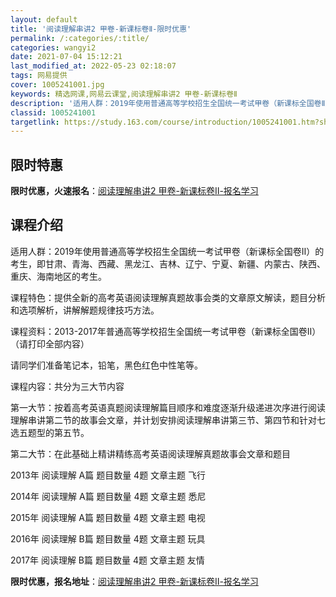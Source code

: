 ```yaml
---
layout: default
title: '阅读理解串讲2 甲卷-新课标卷Ⅱ-限时优惠'
permalink: /:categories/:title/
categories: wangyi2
date: 2021-07-04 15:12:21
last_modified_at: 2022-05-23 02:18:07
tags: 网易提供
cover: 1005241001.jpg
keywords: 精选网课,网易云课堂,阅读理解串讲2 甲卷-新课标卷Ⅱ
description: '适用人群：2019年使用普通高等学校招生全国统一考试甲卷（新课标全国卷Ⅱ）的考生，即甘肃、青海、西藏、黑龙江、吉林、辽宁'
classid: 1005241001
targetlink: https://study.163.com/course/introduction/1005241001.htm?share=1&shareId=1025206652&utm_campaign=share&utm_medium=iphoneShare&utm_source=&utm_u=1025206652
---
```


## 限时特惠

**限时优惠，火速报名**：[阅读理解串讲2 甲卷-新课标卷Ⅱ-报名学习](https://study.163.com/course/introduction/1005241001.htm?share=1&shareId=1025206652&utm_campaign=share&utm_medium=iphoneShare&utm_source=&utm_u=1025206652)

## 课程介绍

适用人群：2019年使用普通高等学校招生全国统一考试甲卷（新课标全国卷Ⅱ）的考生，即甘肃、青海、西藏、黑龙江、吉林、辽宁、宁夏、新疆、内蒙古、陕西、重庆、海南地区的考生。  

课程特色：提供全新的高考英语阅读理解真题故事会类的文章原文解读，题目分析和选项解析，讲解解题规律技巧方法。  

课程资料：2013-2017年普通高等学校招生全国统一考试甲卷（新课标全国卷Ⅱ）（请打印全部内容）   

请同学们准备笔记本，铅笔，黑色红色中性笔等。   

课程内容：共分为三大节内容             

第一大节：按着高考英语真题阅读理解篇目顺序和难度逐渐升级递进次序进行阅读理解串讲第二节的故事会文章，并计划安排阅读理解串讲第三节、第四节和针对七选五题型的第五节。  

第二大节：在此基础上精讲精练高考英语阅读理解真题故事会文章和题目 

2013年 阅读理解 A篇  题目数量 4题 文章主题 飞行  

2014年 阅读理解 A篇  题目数量 4题 文章主题 悉尼 

2015年 阅读理解 A篇  题目数量 4题 文章主题 电视  

2016年 阅读理解 B篇  题目数量 4题 文章主题 玩具  

2017年 阅读理解 B篇  题目数量 4题 文章主题 友情

**限时优惠，报名地址**：[阅读理解串讲2 甲卷-新课标卷Ⅱ-报名学习](https://study.163.com/course/introduction/1005241001.htm?share=1&shareId=1025206652&utm_campaign=share&utm_medium=iphoneShare&utm_source=&utm_u=1025206652)

